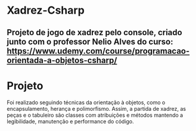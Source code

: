 # Xadrez-Csharp

## Projeto de jogo de xadrez pelo console, criado junto com o professor Nelio Alves do curso: https://www.udemy.com/course/programacao-orientada-a-objetos-csharp/ 

# Projeto
 Foi realizado seguindo técnicas da orientação à objetos, como o encapsulamento, herança e polimorfismo. 
 Assim, a partida de xadrez, as peças e o tabuleiro são classes com atribuições e métodos mantendo a legibilidade, manutenção e performance do código. 
